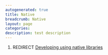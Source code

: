 ```yaml
---
autogenerated: true
title: Native
breadcrumb: Native
layout: page
categories: 
description: test description
---
```


1.  REDIRECT [Developing using native libraries](Developing_using_native_libraries)
